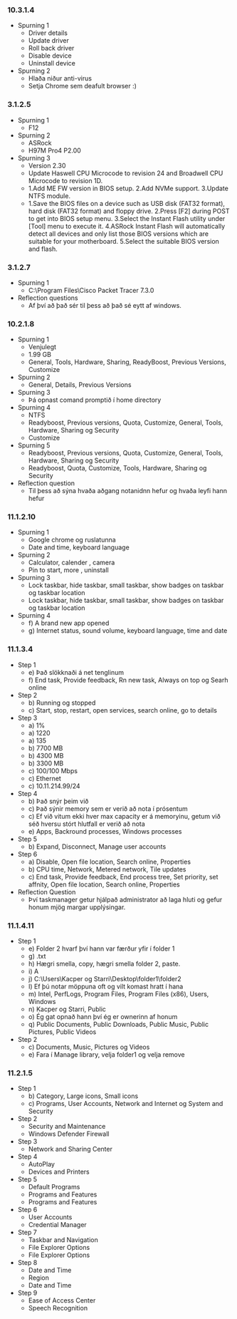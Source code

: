 ### 10.3.1.4
* Spurning 1
  * Driver details
  * Update driver
  * Roll back driver
  * Disable device
  * Uninstall device
* Spurning 2
  * Hlaða niður anti-virus
  * Setja Chrome sem deafult browser :)
### 3.1.2.5
* Spurning 1 
  * F12 
* Spurning 2 
  * ASRock 
  * H97M Pro4 P2.00
* Spurning 3 
  * Version 2.30 
  * Update Haswell CPU Microcode to revision 24 and Broadwell CPU Microcode to revision 1D.
  * 1.Add ME FW version in BIOS setup.
    2.Add NVMe support.
    3.Update NTFS module.
  * 1.Save the BIOS files on a device such as USB disk (FAT32 format), hard disk (FAT32 format) and floppy drive.
    2.Press [F2] during POST to get into BIOS setup menu.
    3.Select the Instant Flash utility under [Tool] menu to execute it.
    4.ASRock Instant Flash will automatically detect all devices and only list those BIOS versions which are suitable for your motherboard.
    5.Select the suitable BIOS version and flash.
### 3.1.2.7
* Spurning 1 
  * C:\Program Files\Cisco Packet Tracer 7.3.0
* Reflection questions
  * Af því að það sér til þess að það sé eytt af windows. 
### 10.2.1.8
* Spurning 1
  * Venjulegt
  * 1.99 GB
  * General, Tools, Hardware, Sharing, ReadyBoost, Previous Versions, Customize
* Spurning 2 
  * General, Details, Previous Versions
* Spurning 3 
  * Þá opnast comand promptið í home directory 
* Spurning 4 
  * NTFS 
  * Readyboost, Previous versions, Quota, Customize, General, Tools, Hardware, Sharing og Security 
  * Customize
* Spurning 5 
  * Readyboost, Previous versions, Quota, Customize, General, Tools, Hardware, Sharing og Security
  * Readyboost, Quota, Customize, Tools, Hardware, Sharing og Security
* Reflection question 
  * Til þess að sýna hvaða aðgang notanidnn hefur og hvaða leyfi hann hefur
### 11.1.2.10
* Spurning 1 
  * Google chrome og ruslatunna
  * Date and time, keyboard language
* Spurning 2 
  * Calculator, calender , camera 
  * Pin to start, more , uninstall
* Spurning 3
  * Lock taskbar, hide taskbar, small taskbar, show badges on taskbar og taskbar location 
  * Lock taskbar, hide taskbar, small taskbar, show badges on taskbar og taskbar location 
* Spurning 4
  * f) A brand new app opened 
  * g) Internet status, sound volume, keyboard language, time and date
### 11.1.3.4
* Step 1
  * e) Það slökknaði á net tenglinum 
  * f) End task, Provide feedback, Rn new task, Always on top og Searh online 
* Step 2
  * b) Running og stopped
  * c) Start, stop, restart, open services, search online, go to details
* Step 3
  * a) 1%
  * a) 1220
  * a) 135
  * b) 7700 MB
  * b) 4300 MB
  * b) 3300 MB
  * c) 100/100 Mbps
  * c) Ethernet
  * c) 10.11.214.99/24
* Step 4
  * b) Það snýr þeim við
  * c) Það sýnir memory sem er verið að nota í prósentum
  * c) Ef við vitum ekki hver max capacity er á memoryinu, getum við séð hversu stórt hlutfall er verið að nota
  * e) Apps, Backround processes, Windows processes
* Step 5
  * b) Expand, Disconnect, Manage user accounts
* Step 6
  * a) Disable, Open file location, Search online, Properties
  * b) CPU time, Network, Metered network, Tile updates
  * c) End task, Provide feedback, End process tree, Set priority, set affnity, Open file location, Search online, Properties
* Reflection Question 
  * Því taskmanager getur hjálpað administrator að laga hluti og gefur honum mjög margar upplýsingar.
### 11.1.4.11
* Step 1
  * e) Folder 2 hvarf því hann var færður yfir í folder 1
  * g) .txt
  * h) Hægri smella, copy, hægri smella folder 2, paste.
  * i) A
  * j) C:\Users\Kacper og Starri\Desktop\folder1\folder2
  * l) Ef þú notar möppuna oft og vilt komast hratt í hana
  * m) Intel, PerfLogs, Program Files, Program Files (x86), Users, Windows
  * n) Kacper og Starri, Public 
  * o) Ég gat opnað hann því ég er ownerinn af honum
  * q) Public Documents, Public Downloads, Public Music, Public Pictures, Public Videos
* Step 2 
  * c) Documents, Music, Pictures og Videos
  * e) Fara í Manage library, velja folder1 og velja remove
### 11.2.1.5
* Step 1
  * b) Category, Large icons, Small icons
  * c) Programs, User Accounts, Network and Internet og System and Security
* Step 2 
  * Security and Maintenance 
  * Windows Defender Firewall
* Step 3 
  * Network and Sharing Center
* Step 4
  * AutoPlay
  * Devices and Printers
* Step 5
  * Default Programs 
  * Programs and Features
  * Programs and Features
* Step 6
  * User Accounts
  * Credential Manager
* Step 7 
  * Taskbar and Navigation 
  * File Explorer Options
  * File Explorer Options
* Step 8
  * Date and Time
  * Region
  * Date and Time
* Step 9
  * Ease of Access Center
  * Speech Recognition
